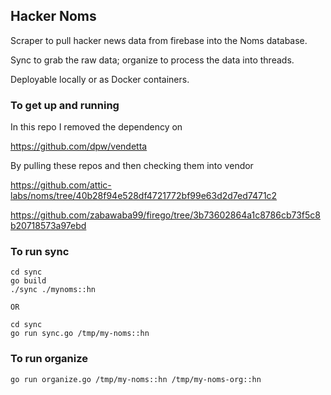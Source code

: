 ## Hacker Noms

Scraper to pull hacker news data from firebase into the Noms database.

Sync to grab the raw data; organize to process the data into threads.

Deployable locally or as Docker containers.

### To get up and running

In this repo I removed the dependency on

https://github.com/dpw/vendetta

By pulling these repos and then checking them into vendor

https://github.com/attic-labs/noms/tree/40b28f94e528df4721772bf99e63d2d7ed7471c2

https://github.com/zabawaba99/firego/tree/3b73602864a1c8786cb73f5c8b20718573a97ebd

### To run sync

```
cd sync
go build
./sync ./mynoms::hn

OR

cd sync
go run sync.go /tmp/my-noms::hn
```

### To run organize

```
go run organize.go /tmp/my-noms::hn /tmp/my-noms-org::hn
```
